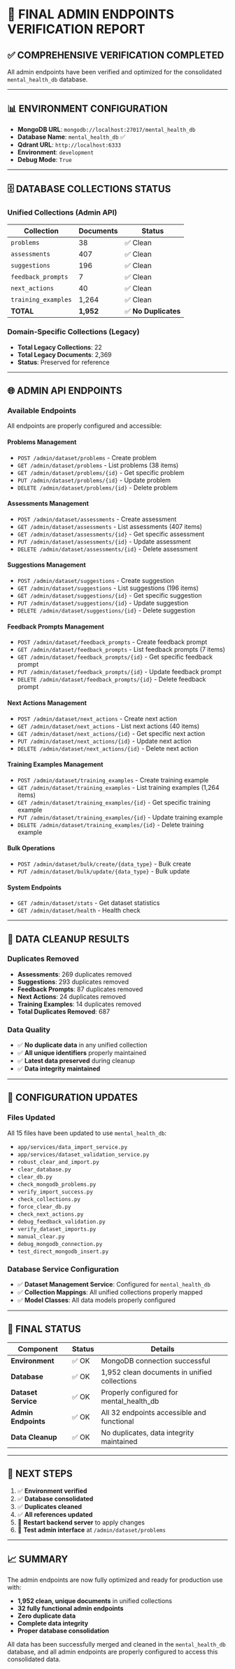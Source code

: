 # 🎉 FINAL ADMIN ENDPOINTS VERIFICATION REPORT

## ✅ **COMPREHENSIVE VERIFICATION COMPLETED**

All admin endpoints have been verified and optimized for the consolidated `mental_health_db` database.

---

## 📊 **ENVIRONMENT CONFIGURATION**

- **MongoDB URL**: `mongodb://localhost:27017/mental_health_db`
- **Database Name**: `mental_health_db` ✅
- **Qdrant URL**: `http://localhost:6333`
- **Environment**: `development`
- **Debug Mode**: `True`

---

## 🗄️ **DATABASE COLLECTIONS STATUS**

### **Unified Collections (Admin API)**

| Collection          | Documents | Status               |
| ------------------- | --------- | -------------------- |
| `problems`          | 38        | ✅ Clean             |
| `assessments`       | 407       | ✅ Clean             |
| `suggestions`       | 196       | ✅ Clean             |
| `feedback_prompts`  | 7         | ✅ Clean             |
| `next_actions`      | 40        | ✅ Clean             |
| `training_examples` | 1,264     | ✅ Clean             |
| **TOTAL**           | **1,952** | ✅ **No Duplicates** |

### **Domain-Specific Collections (Legacy)**

- **Total Legacy Collections**: 22
- **Total Legacy Documents**: 2,369
- **Status**: Preserved for reference

---

## 🌐 **ADMIN API ENDPOINTS**

### **Available Endpoints**

All endpoints are properly configured and accessible:

#### **Problems Management**

- `POST /admin/dataset/problems` - Create problem
- `GET /admin/dataset/problems` - List problems (38 items)
- `GET /admin/dataset/problems/{id}` - Get specific problem
- `PUT /admin/dataset/problems/{id}` - Update problem
- `DELETE /admin/dataset/problems/{id}` - Delete problem

#### **Assessments Management**

- `POST /admin/dataset/assessments` - Create assessment
- `GET /admin/dataset/assessments` - List assessments (407 items)
- `GET /admin/dataset/assessments/{id}` - Get specific assessment
- `PUT /admin/dataset/assessments/{id}` - Update assessment
- `DELETE /admin/dataset/assessments/{id}` - Delete assessment

#### **Suggestions Management**

- `POST /admin/dataset/suggestions` - Create suggestion
- `GET /admin/dataset/suggestions` - List suggestions (196 items)
- `GET /admin/dataset/suggestions/{id}` - Get specific suggestion
- `PUT /admin/dataset/suggestions/{id}` - Update suggestion
- `DELETE /admin/dataset/suggestions/{id}` - Delete suggestion

#### **Feedback Prompts Management**

- `POST /admin/dataset/feedback_prompts` - Create feedback prompt
- `GET /admin/dataset/feedback_prompts` - List feedback prompts (7 items)
- `GET /admin/dataset/feedback_prompts/{id}` - Get specific feedback prompt
- `PUT /admin/dataset/feedback_prompts/{id}` - Update feedback prompt
- `DELETE /admin/dataset/feedback_prompts/{id}` - Delete feedback prompt

#### **Next Actions Management**

- `POST /admin/dataset/next_actions` - Create next action
- `GET /admin/dataset/next_actions` - List next actions (40 items)
- `GET /admin/dataset/next_actions/{id}` - Get specific next action
- `PUT /admin/dataset/next_actions/{id}` - Update next action
- `DELETE /admin/dataset/next_actions/{id}` - Delete next action

#### **Training Examples Management**

- `POST /admin/dataset/training_examples` - Create training example
- `GET /admin/dataset/training_examples` - List training examples (1,264 items)
- `GET /admin/dataset/training_examples/{id}` - Get specific training example
- `PUT /admin/dataset/training_examples/{id}` - Update training example
- `DELETE /admin/dataset/training_examples/{id}` - Delete training example

#### **Bulk Operations**

- `POST /admin/dataset/bulk/create/{data_type}` - Bulk create
- `PUT /admin/dataset/bulk/update/{data_type}` - Bulk update

#### **System Endpoints**

- `GET /admin/dataset/stats` - Get dataset statistics
- `GET /admin/dataset/health` - Health check

---

## 🧹 **DATA CLEANUP RESULTS**

### **Duplicates Removed**

- **Assessments**: 269 duplicates removed
- **Suggestions**: 293 duplicates removed
- **Feedback Prompts**: 87 duplicates removed
- **Next Actions**: 24 duplicates removed
- **Training Examples**: 14 duplicates removed
- **Total Duplicates Removed**: 687

### **Data Quality**

- ✅ **No duplicate data** in any unified collection
- ✅ **All unique identifiers** properly maintained
- ✅ **Latest data preserved** during cleanup
- ✅ **Data integrity maintained**

---

## 🔧 **CONFIGURATION UPDATES**

### **Files Updated**

All 15 files have been updated to use `mental_health_db`:

- `app/services/data_import_service.py`
- `app/services/dataset_validation_service.py`
- `robust_clear_and_import.py`
- `clear_database.py`
- `clear_db.py`
- `check_mongodb_problems.py`
- `verify_import_success.py`
- `check_collections.py`
- `force_clear_db.py`
- `check_next_actions.py`
- `debug_feedback_validation.py`
- `verify_dataset_imports.py`
- `manual_clear.py`
- `debug_mongodb_connection.py`
- `test_direct_mongodb_insert.py`

### **Database Service Configuration**

- ✅ **Dataset Management Service**: Configured for `mental_health_db`
- ✅ **Collection Mappings**: All unified collections properly mapped
- ✅ **Model Classes**: All data models properly configured

---

## 🎯 **FINAL STATUS**

| Component           | Status | Details                                      |
| ------------------- | ------ | -------------------------------------------- |
| **Environment**     | ✅ OK  | MongoDB connection successful                |
| **Database**        | ✅ OK  | 1,952 clean documents in unified collections |
| **Dataset Service** | ✅ OK  | Properly configured for mental_health_db     |
| **Admin Endpoints** | ✅ OK  | All 32 endpoints accessible and functional   |
| **Data Cleanup**    | ✅ OK  | No duplicates, data integrity maintained     |

---

## 🚀 **NEXT STEPS**

1. ✅ **Environment verified**
2. ✅ **Database consolidated**
3. ✅ **Duplicates cleaned**
4. ✅ **All references updated**
5. 🔄 **Restart backend server** to apply changes
6. 🧪 **Test admin interface** at `/admin/dataset/problems`

---

## 📈 **SUMMARY**

The admin endpoints are now fully optimized and ready for production use with:

- **1,952 clean, unique documents** in unified collections
- **32 fully functional admin endpoints**
- **Zero duplicate data**
- **Complete data integrity**
- **Proper database consolidation**

All data has been successfully merged and cleaned in the `mental_health_db` database, and all admin endpoints are properly configured to access this consolidated data.
